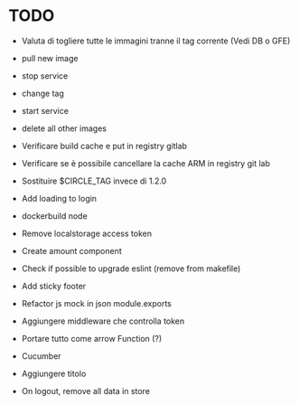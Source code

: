 TODO
====

+ Valuta di togliere tutte le immagini tranne il tag corrente (Vedi DB o GFE)

+ pull new image
+ stop service
+ change tag
+ start service
+ delete all other images

+ Verificare build cache e put in registry gitlab
+ Verificare se è possibile cancellare la cache ARM in registry git lab
+ Sostituire $CIRCLE_TAG invece di 1.2.0


+ Add loading to login
+ dockerbuild node
+ Remove localstorage access token
+ Create amount component
+ Check if possible to upgrade eslint (remove from makefile)
+ Add sticky footer
+ Refactor js mock in json module.exports
+ Aggiungere middleware che controlla token
+ Portare tutto come arrow Function (?)
+ Cucumber
+ Aggiungere titolo
+ On logout, remove all data in store